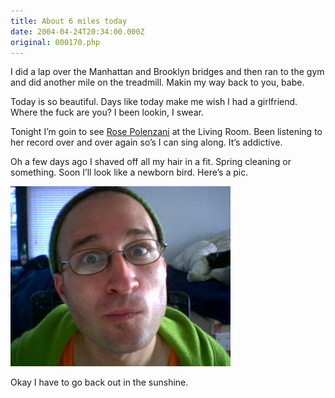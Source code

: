 ```yaml
---
title: About 6 miles today
date: 2004-04-24T20:34:00.000Z
original: 000170.php
---
```


I did a lap over the Manhattan and Brooklyn bridges and then ran to the gym and did another mile on the treadmill. Makin my way back to you, babe.

Today is so beautiful. Days like today make me wish I had a girlfriend. Where the fuck are you? I been lookin, I swear.

Tonight I’m goin to see <a href="http://www.rosepolenzani.com">Rose Polenzani</a> at the Living Room. Been listening to her record over and over again so’s I can sing along. It’s addictive.

Oh a few days ago I shaved off all my hair in a fit. Spring cleaning or something. Soon I’ll look like a newborn bird. Here’s a pic.

<p class="polaroid" style="--deg: -2deg"><img src="./baldy.jpg" /></p>

Okay I have to go back out in the sunshine.

<!-- <div class="commentdivider"></div><span class="commentheader">5 Comments</span>

<div class="commentdivider">
<span class="commentauthorbox">Posted by Charlie Murphy</span>
<span class="commentdatebox">Sunday, April 25, 2004</span>
<span class="commenttimebox">11:39 PM</span>
</div>
<div class="commentbody">“I beat my shit like it owes me money.”</div>
<div class="commentdivider">
<span class="commentauthorbox">Posted by Pascal</span>
<span class="commentdatebox">Wednesday, April 28, 2004</span>
<span class="commenttimebox">11:24 PM</span>
</div>
<div class="commentbody">Man I wish I knew who you are or what that means.</div>
<div class="commentdivider">
<span class="commentauthorbox">Posted by Darkness</span>
<span class="commentdatebox">Thursday, April 29, 2004</span>
<span class="commenttimebox"> 3:19 PM</span>
</div>
<div class="commentbody"><a href="http://www.comedycentral.com/tv_shows/chappellesshow/showclips.jhtml">http://www.comedycentral.com/tv_shows/chappellesshow/showclips.jhtml</a>

watch fun at kneehigh park</div>

<div class="commentdivider">
<span class="commentauthorbox">Posted by an anonymous coward</span>
<span class="commentdatebox">Friday, February 18, 2005</span>
<span class="commenttimebox">10:35 AM</span>
</div>
<div class="commentbody">You look GAY!</div>
<div class="commentdivider">
<span class="commentauthorbox">Posted by <a href="http://www.pascal.com/cgi-bin/mt/mt-comments.cgi?__mode=red&id=956">GAYBASHER</a></span>
<span class="commentdatebox">Friday, February 18, 2005</span>
<span class="commenttimebox">10:37 AM</span>
</div>
<div class="commentbody">THis coward can kick your ass FAGGOT</div> -->

